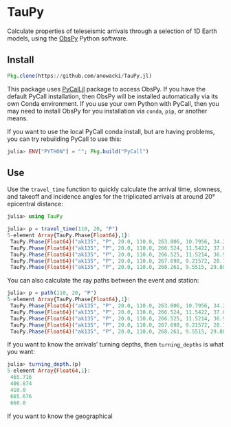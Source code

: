 # TauPy

Calculate properties of teleseismic arrivals through a selection of
1D Earth models, using the [ObsPy](https://github.com/obspy/obspy/wiki) Python software.

## Install

```julia
Pkg.clone(https://github.com/anowacki/TauPy.jl)
```

This package uses [PyCall.jl](https://github.com/JuliaPy/PyCall.jl) package to
access ObsPy.  If you have the default PyCall installation, then ObsPy will be
installed automatically via its own Conda environment.  If you use your own
Python with PyCall, then you may need to install ObsPy for you installation
via `conda`, `pip`, or another means.

If you want to use the local PyCall conda install, but are having problems,
you can try rebuilding PyCall to use this:

```julia
julia> ENV["PYTHON"] = ""; Pkg.build("PyCall")
```

## Use

Use the `travel_time` function to quickly calculate the arrival time, slowness, and
takeoff and incidence angles for the triplicated arrivals at around 20&deg;
epicentral distance:

```julia
julia> using TauPy

julia> p = travel_time(110, 20, "P")
5-element Array{TauPy.Phase{Float64},1}:
 TauPy.Phase{Float64}("ak135", "P", 20.0, 110.0, 263.806, 10.7956, 34.2707, 52.6707, Float64[], Float64[], Float64[])
 TauPy.Phase{Float64}("ak135", "P", 20.0, 110.0, 266.524, 11.5422, 37.0166, 58.2286, Float64[], Float64[], Float64[])
 TauPy.Phase{Float64}("ak135", "P", 20.0, 110.0, 266.525, 11.5214, 36.9391, 58.063, Float64[], Float64[], Float64[]) 
 TauPy.Phase{Float64}("ak135", "P", 20.0, 110.0, 267.698, 9.21572, 28.731, 42.7498, Float64[], Float64[], Float64[]) 
 TauPy.Phase{Float64}("ak135", "P", 20.0, 110.0, 268.261, 9.5515, 29.8818, 44.7109, Float64[], Float64[], Float64[]) 

```

You can also calculate the ray paths between the event and station:

```julia
julia> p = path(110, 20, "P")
5-element Array{TauPy.Phase{Float64},1}:
 TauPy.Phase{Float64}("ak135", "P", 20.0, 110.0, 263.806, 10.7956, 34.2707, 52.6707, Float64[], [0.0, 0.120381, 0.142296, 0.1643, 0.208576, 0.298225, 0.472472, 0.652408, 0.667963, 0.683563  …  19.8216, 19.8493, 19.8632, 19.8701, 19.877, 19.9267, 19.9634, 19.9817, 19.9909, 20.0001], [6261.0, 6251.0, 6249.19, 6247.37, 6243.74, 6236.44, 6222.49, 6208.41, 6207.2, 6206.0  …  6343.5, 6347.25, 6349.13, 6350.06, 6351.0, 6359.05, 6365.02, 6368.01, 6369.51, 6371.0])
 TauPy.Phase{Float64}("ak135", "P", 20.0, 110.0, 266.524, 11.5422, 37.0166, 58.2286, Float64[], [0.0, 0.148344, 0.175382, 0.202552, 0.257294, 0.368423, 0.585572, 0.811497, 0.831113, 0.850797  …  19.8016, 19.8328, 19.8484, 19.8562, 19.864, 19.9189, 19.9596, 19.9799, 19.99, 20.0001], [6261.0, 6251.0, 6249.19, 6247.37, 6243.74, 6236.44, 6222.49, 6208.41, 6207.2, 6206.0  …  6343.5, 6347.25, 6349.13, 6350.06, 6351.0, 6359.05, 6365.02, 6368.01, 6369.51, 6371.0])
 TauPy.Phase{Float64}("ak135", "P", 20.0, 110.0, 266.525, 11.5214, 36.9391, 58.063, Float64[], [0.0, 0.147386, 0.174248, 0.20124, 0.255622, 0.366009, 0.581664, 0.805968, 0.82544, 0.844979  …  19.7997, 19.8308, 19.8463, 19.854, 19.8618, 19.9165, 19.9571, 19.9773, 19.9875, 19.9976], [6261.0, 6251.0, 6249.19, 6247.37, 6243.74, 6236.44, 6222.49, 6208.41, 6207.2, 6206.0  …  6343.5, 6347.25, 6349.13, 6350.06, 6351.0, 6359.05, 6365.02, 6368.01, 6369.51, 6371.0]) 
 TauPy.Phase{Float64}("ak135", "P", 20.0, 110.0, 267.698, 9.21572, 28.731, 42.7498, Float64[], [0.0, 0.0847973, 0.100216, 0.115685, 0.146774, 0.209565, 0.331002, 0.455546, 0.466272, 0.47702  …  19.858, 19.8798, 19.8907, 19.8961, 19.9016, 19.9415, 19.971, 19.9858, 19.9931, 20.0005], [6261.0, 6251.0, 6249.19, 6247.37, 6243.74, 6236.44, 6222.49, 6208.41, 6207.2, 6206.0  …  6343.5, 6347.25, 6349.13, 6350.06, 6351.0, 6359.05, 6365.02, 6368.01, 6369.51, 6371.0])
 TauPy.Phase{Float64}("ak135", "P", 20.0, 110.0, 268.261, 9.5515, 29.8818, 44.7109, Float64[], [0.0, 0.0908228, 0.10734, 0.123913, 0.157226, 0.224534, 0.3548, 0.488528, 0.500051, 0.511599  …  19.8505, 19.8734, 19.8848, 19.8905, 19.8963, 19.9381, 19.9691, 19.9845, 19.9923, 20.0], [6261.0, 6251.0, 6249.19, 6247.37, 6243.74, 6236.44, 6222.49, 6208.41, 6207.2, 6206.0  …  6343.5, 6347.25, 6349.13, 6350.06, 6351.0, 6359.05, 6365.02, 6368.01, 6369.51, 6371.0])   

```

If you want to know the arrivals&rsquo; turning depths, then `turning_depths`
is what you want:

```julia
julia> turning_depth.(p)
5-element Array{Float64,1}:
 465.716
 406.874
 410.0  
 665.676
 660.0  

```

If you want to know the geographical